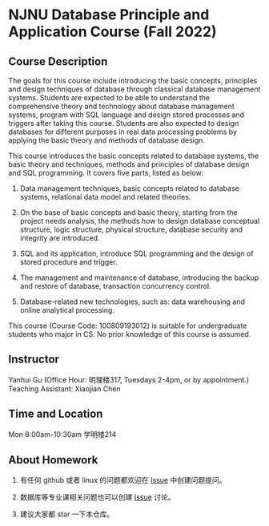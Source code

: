 # NJNU Database Principle and Application Course (Fall 2022)

## Course Description
The goals for this course include introducing the basic concepts, principles and design techniques of database through classical database management systems. Students are expected to be able to understand the comprehensive theory and technology about database management systems, program with SQL language and design stored processes and triggers after taking this course. Students are also expected to design databases for different purposes in real data processing problems by applying the basic theory and methods of database design.

This course introduces the basic concepts related to database systems, the basic theory and techniques, methods and principles of database design and SQL programming. It covers five parts, listed as below:

1. Data management techniques, basic concepts related to database systems, relational data model and related theories.

2. On the base of basic concepts and basic theory, starting from the project needs analysis, the methods how to design database conceptual structure, logic structure, physical structure, database security and integrity are introduced.

3. SQL and its application, introduce SQL programming and the design of stored procedure and trigger.

4. The management and maintenance of database, introducing the backup and restore of database, transaction concurrency control.

5. Database-related new technologies, such as: data warehousing and online analytical processing.

This course (Course Code: 100809193012) is suitable for undergraduate students who major in CS. No prior knowledge of this course is assumed.

## Instructor
Yanhui Gu (Office Hour: 明理楼317, Tuesdays 2-4pm, or by appointment.)<br />
Teaching Assistant: Xiaojian Chen

## Time and Location
Mon 8:00am-10:30am 学明楼214												


## About Homework
1. 有任何 github 或者 linux 的问题都欢迎在 [Issue](https://github.com/nnucsta/DB2022FALL/issues) 中创建问题提问。

2. 数据库等专业课相关问题也可以创建 [Issue](https://github.com/nnucsta/DB2022FALL/issues) 讨论。

3.  建议大家都 star 一下本仓库。